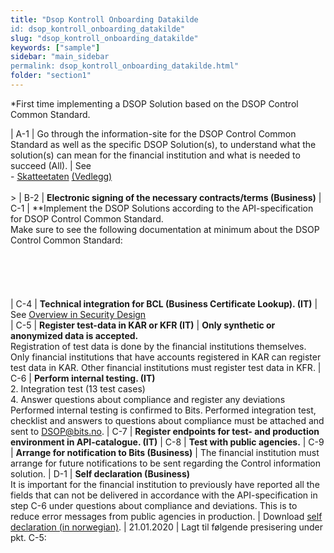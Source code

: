 ```yaml
---
title: "Dsop Kontroll Onboarding Datakilde
id: dsop_kontroll_onboarding_datakilde"
slug: "dsop_kontroll_onboarding_datakilde"
keywords: ["sample"]
sidebar: "main_sidebar
permalink: dsop_kontroll_onboarding_datakilde.html"
folder: "section1"
---
```


*First time implementing a DSOP Solution based on the DSOP Control Common Standard.

| A-1 | Go through the information-site for the DSOP Control Common Standard as well as the specific DSOP Solution(s), to understand what the solution(s) can mean for the financial institution and what is needed to succeed (All). | See<br  /> - [Skatteetaten](assets/Digitalt_brev_20180618.pdf) [(Vedlegg)](assets/Brevmal_-_Digitalt_brev.pdf) <br  /> <br  />&gt; 
| B-2 | **Electronic signing of the necessary contracts/terms (Business)** 
| C-1 | **Implement the DSOP Solutions according to the API-specification for DSOP Control Common Standard. <br  />Make sure to see the following documentation at minimum about the DSOP Control Common Standard: <br  /><br  /> <br  /> <br  /> <br  /><br  />
| C-4 | **Technical integration for BCL (Business Certificate Lookup). (IT)** | See [ Overview in Security Design](https:/dokumentasjon.dsop.no/dsop_kontroll_sikkerhetslosning.html#overview) <br  />
| C-5 | **Register test-data in KAR or KFR (IT)** | **Only synthetic or anonymized data is accepted.** <br  />  Registration of test data is done by the financial institutions themselves. Only financial institutions that have accounts registered in KAR can register test data in KAR. Other financial institutions must register test data in KFR. 
| C-6 | **Perform internal testing. (IT)** <br  /> 2. Integration test (13 test cases) <br  /> 4. Answer questions about compliance and register any deviations <br  /> Performed internal testing is confirmed to Bits. Performed integration test, checklist and answers to questions about compliance must be attached and sent to [DSOP@bits.no](mailto:dsop@bits.no). 
| C-7 | **Register endpoints for test- and production environment in API-catalogue. (IT)** 
| C-8 | **Test with public agencies.** 
| C-9 | **Arrange for notification to Bits (Business)** | The financial institution must arrange for future notifications to be sent regarding the Control information solution.
| D-1 | **Self declaration (Business)** <br  /> It is important for the financial institution to previously have reported all the fields that can not be delivered in accordance with the API-specification in step C-6 under questions about compliance and deviations. This is to reduce error messages from public agencies in production. | Download [self declaration (in norwegian)](assets/Selvdeklarasjon_Kontrollinformasjon.docx). 
| 21.01.2020 | Lagt til følgende presisering under pkt. C-5: 